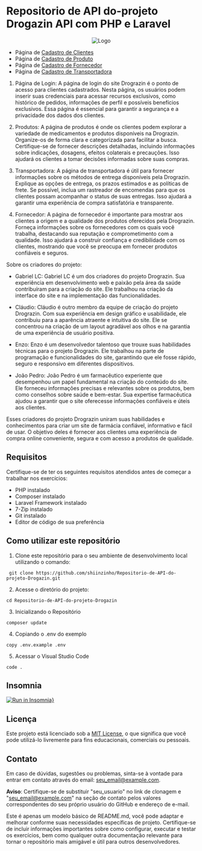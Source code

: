 # Repositorio de API do-projeto Drogazin API com PHP e Laravel
<div align="center">

![Logo](https://github.com/shiinzinho/Repositorio-de-API-do-projeto-Drogazin/assets/140071474/a3e30106-4da9-4ec8-9d8a-50a474779c73)
</div>

* Página de [Cadastro de Clientes](Cliente.md)
* Página de [Cadastro de Produto](Produto.md)
* Página de [Cadastro de Fornecedor](Fornecedor.md)
* Página de [Cadastro de Transportadora](Transportadora.md)

1. Página de Login: A página de login do site Drograzin é o ponto de acesso para clientes cadastrados. Nesta página, os usuários podem inserir suas credenciais para acessar recursos exclusivos, como histórico de pedidos, informações de perfil e possíveis benefícios exclusivos. Essa página é essencial para garantir a segurança e a privacidade dos dados dos clientes.

2. Produtos: A página de produtos é onde os clientes podem explorar a variedade de medicamentos e produtos disponíveis na Drograzin. Organize-os de forma clara e categorizada para facilitar a busca. Certifique-se de fornecer descrições detalhadas, incluindo informações sobre indicações, dosagens, efeitos colaterais e precauções. Isso ajudará os clientes a tomar decisões informadas sobre suas compras.

3. Transportadora: A página de transportadora é útil para fornecer informações sobre os métodos de entrega disponíveis pela Drograzin. Explique as opções de entrega, os prazos estimados e as políticas de frete. Se possível, inclua um rastreador de encomendas para que os clientes possam acompanhar o status de suas entregas. Isso ajudará a garantir uma experiência de compra satisfatória e transparente.

4. Fornecedor: A página de fornecedor é importante para mostrar aos clientes a origem e a qualidade dos produtos oferecidos pela Drograzin. Forneça informações sobre os fornecedores com os quais você trabalha, destacando sua reputação e comprometimento com a qualidade. Isso ajudará a construir confiança e credibilidade com os clientes, mostrando que você se preocupa em fornecer produtos confiáveis e seguros.

Sobre os criadores do projeto:

- Gabriel LC: Gabriel LC é um dos criadores do projeto Drograzin. Sua experiência em desenvolvimento web e paixão pela área da saúde contribuíram para a criação do site. Ele trabalhou na criação da interface do site e na implementação das funcionalidades.

- Cláudio: Cláudio é outro membro da equipe de criação do projeto Drograzin. Com sua experiência em design gráfico e usabilidade, ele contribuiu para a aparência atraente e intuitiva do site. Ele se concentrou na criação de um layout agradável aos olhos e na garantia de uma experiência de usuário positiva.

- Enzo: Enzo é um desenvolvedor talentoso que trouxe suas habilidades técnicas para o projeto Drograzin. Ele trabalhou na parte de programação e funcionalidades do site, garantindo que ele fosse rápido, seguro e responsivo em diferentes dispositivos.

- João Pedro: João Pedro é um farmacêutico experiente que desempenhou um papel fundamental na criação do conteúdo do site. Ele forneceu informações precisas e relevantes sobre os produtos, bem como conselhos sobre saúde e bem-estar. Sua expertise farmacêutica ajudou a garantir que o site oferecesse informações confiáveis e úteis aos clientes.

Esses criadores do projeto Drograzin uniram suas habilidades e conhecimentos para criar um site de farmácia confiável, informativo e fácil de usar. O objetivo deles é fornecer aos clientes uma experiência de compra online conveniente, segura e com acesso a produtos de qualidade.
## Requisitos

Certifique-se de ter os seguintes requisitos atendidos antes de começar a trabalhar nos exercícios:

- PHP instalado
- Composer instalado
- Laravel Framework instalado
- 7-Zip instalado
- Git instalado
- Editor de código de sua preferência

## Como utilizar este repositório

1. Clone este repositório para o seu ambiente de desenvolvimento local utilizando o comando:
```
 git clone https://github.com/shiinzinho/Repositorio-de-API-do-projeto-Drogazin.git
```
2. Acesse o diretório do projeto:
```
cd Repositorio-de-API-do-projeto-Drogazin
```
3. Inicializando o Repositório
```
composer update
```
4. Copiando o .env do exemplo
```
copy .env.example .env
```
5. Acessar o Visual Studio Code
```
code .
```
## Insomnia

[![Run in Insomnia}](https://insomnia.rest/images/run.svg)](https://insomnia.rest/run/?label=Drogazin&uri=https%3A%2F%2Fraw.githubusercontent.com%2Fshiinzinho%2FRepositorio-de-API-do-projeto-Drogazin%2Ffeature-crud-fornecedores%2FInsomnia.Json)

## Licença

Este projeto está licenciado sob a [MIT License](LICENSE), o que significa que você pode utilizá-lo livremente para fins educacionais, comerciais ou pessoais.

## Contato

Em caso de dúvidas, sugestões ou problemas, sinta-se à vontade para entrar em contato através do email: seu_email@example.com.

**Aviso**: Certifique-se de substituir "seu_usuario" no link de clonagem e "seu_email@example.com" na seção de contato pelos valores correspondentes do seu próprio usuário do GitHub e endereço de e-mail.

Este é apenas um modelo básico de README.md, você pode adaptar e melhorar conforme suas necessidades específicas de projeto. Certifique-se de incluir informações importantes sobre como configurar, executar e testar os exercícios, bem como qualquer outra documentação relevante para tornar o repositório mais amigável e útil para outros desenvolvedores.
